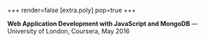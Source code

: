 +++
render=false
[extra.poly]
pop=true
+++

**Web Application Development with JavaScript and MongoDB** — University of London, Coursera, May 2016